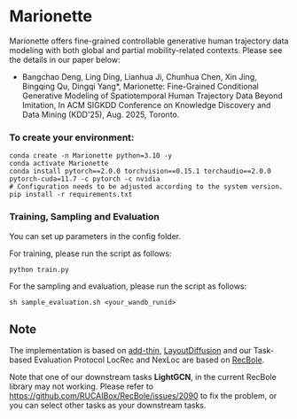 # Marionette
Marionette offers fine-grained controllable generative human trajectory data modeling with both global and partial mobility-related contexts. Please see the details in our paper below:  
- Bangchao Deng, Ling Ding, Lianhua Ji, Chunhua Chen, Xin Jing, Bingqing Qu, Dingqi Yang*, Marionette: Fine-Grained Conditional Generative Modeling of Spatiotemporal Human Trajectory Data Beyond Imitation, In ACM SIGKDD Conference on Knowledge Discovery and Data Mining (KDD'25), Aug. 2025, Toronto.
### To create your environment:
```
conda create -n Marionette python=3.10 -y  
conda activate Marionette  
conda install pytorch==2.0.0 torchvision==0.15.1 torchaudio==2.0.0 pytorch-cuda=11.7 -c pytorch -c nvidia
# Configuration needs to be adjusted according to the system version.  
pip install -r requirements.txt
```


### Training, Sampling and Evaluation
You can set up parameters in the config folder.

For training, please run the script as follows:
```
python train.py
```
For the sampling and evaluation, please run the script as follows:
```
sh sample_evaluation.sh <your_wandb_runid>
```

## Note
The implementation is based on [add-thin](https://github.com/davecasp/add-thin), [LayoutDiffusion](https://github.com/microsoft/LayoutGeneration/tree/main/LayoutDiffusion) and our Task-based Evaluation Protocol LocRec and NexLoc are based on [RecBole](https://github.com/RUCAIBox/RecBole).

Note that one of our downstream tasks **LightGCN**, in the current RecBole library may not working. Please refer to https://github.com/RUCAIBox/RecBole/issues/2090 to fix the problem, or you can select other tasks as your downstream tasks.

